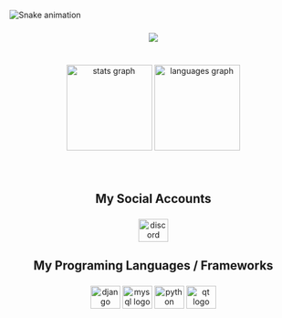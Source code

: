 <br clear="both">

<img src="https://raw.githubusercontent.com/HYPER-E/HYPER-E/blob/output/snake.svg" alt="Snake animation" />

###

<div align="center">
  <img src="https://profile-counter.glitch.me/HYPER-E/count.svg?"  />
</div>

###

<br clear="both">

<div align="center">
  <img src="https://github-readme-stats.vercel.app/api?hide_title=false&hide_rank=false&show_icons=true&include_all_commits=true&count_private=true&disable_animations=false&theme=monokai&locale=en&hide_border=true&custom_title=My Github Stats&username=HYPER-E" height="150" alt="stats graph"  />
  <img src="https://github-readme-stats.vercel.app/api/top-langs?locale=en&hide_title=false&layout=default &card_width=320&langs_count=5&theme=monokai&hide_border=true&username=HYPER-E" height="150" alt="languages graph"  />
</div>

###

<br clear="both">

<h2 align="center">My Social Accounts</h2>

###

<div align="center">
  <a href="https://discord.com/channels/@me/1072249047689207952" target="_blank">
    <img src="https://raw.githubusercontent.com/maurodesouza/profile-readme-generator/master/src/assets/icons/social/discord/default.svg" width="52" height="40" alt="discord logo"  />
  </a>
</div>

###

<h2 align="center">My Programing Languages / Frameworks</h2>

###

<div align="center">
  <img src="https://cdn.jsdelivr.net/gh/devicons/devicon/icons/django/django-plain.svg" height="40" width="52" alt="django logo"  />
  <img src="https://cdn.jsdelivr.net/gh/devicons/devicon/icons/mysql/mysql-original.svg" height="40" width="52" alt="mysql logo"  />
  <img src="https://cdn.jsdelivr.net/gh/devicons/devicon/icons/python/python-original.svg" height="40" width="52" alt="python logo"  />
  <img src="https://cdn.jsdelivr.net/gh/devicons/devicon/icons/qt/qt-original.svg" height="40" width="52" alt="qt logo"  />
</div>

###
